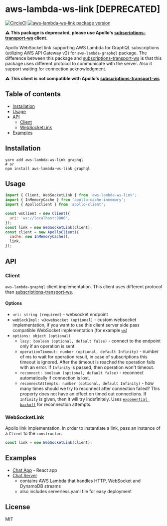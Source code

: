 # aws-lambda-ws-link [DEPRECATED]

[![CircleCI](https://img.shields.io/circleci/project/github/michalkvasnicak/aws-lambda-graphql/master.svg?style=flat-square)](https://circleci.com/gh/michalkvasnicak/aws-lambda-graphql)
[![aws-lambda-ws-link package version](https://img.shields.io/npm/v/aws-lambda-ws-link?color=green&label=aws-lambda-ws-link&style=flat-square)](https://www.npmjs.com/package/aws-lambda-ws-link)

**⚠️ This package is deprecated, please use Apollo's [subscriptions-transport-ws](https://github.com/apollographql/subscriptions-transport-ws) client.**

Apollo WebSocket link supporting AWS Lambda for GraphQL subscriptions (utilizing AWS API Gateway v2) for `aws-lambda-graphql` package. The difference between this package and [subscriptions-transport-ws](https://github.com/apollographql/subscriptions-transport-ws) is that this package uses different protocol to communicate with the server. Also it support waiting for connection acknowledgment.

**⚠️ This client is not compatible with Apollo's [subscriptions-transport-ws](https://github.com/apollographql/subscriptions-transport-ws)**

## Table of contents

- [Installation](#installation)
- [Usage](#usage)
- [API](#api)
  - [Client](#client)
  - [WebSocketLink](#websocketlink)
- [Examples](#examples)

## Installation

```console
yarn add aws-lambda-ws-link graphql
# or
npm install aws-lambda-ws-link graphql
```

## Usage

```js
import { Client, WebSocketLink } from 'aws-lambda-ws-link';
import { InMemoryCache } from 'apollo-cache-inmemory';
import { ApolloClient } from 'apollo-client';

const wsClient = new Client({
  uri: 'ws://localhost:8000',
});
const link = new WebSocketLink(client);
const client = new ApolloClient({
  cache: new InMemoryCache(),
  link,
});
```

## API

### Client

`aws-lambda-graphql` client implementation. This client uses different protocol than [subscriptions-transport-ws](https://github.com/apollographql/subscriptions-transport-ws).

#### Options

- `uri: string (required)` - websocket endpoint
- `webSockImpl: w3cwebsocket (optional)` - custom websocket implementation, if you want to use this client server side pass compatible WebSocket implementation (for example [`ws`](https://www.npmjs.com/package/ws))
- `options: object (optional)`
  - `lazy: boolean (optional, default false)` - connect to the endpoint only if an operation is sent
  - `operationTimeout: number (optional, default Infinity)` - number of ms to wait for operation result, in case of subscriptions this timeout is ignored. After the timeout is reached the operation fails with an error. If `Infinity` is passed, then operation won't timeout.
  - `reconnect: boolean (optional, default false)` - reconnect automatically if connection is lost.
  - `reconnectAttempts: number (optional, default Infinity)` - how many times should we try to reconnect after connection failed? This property does not have an effect on timed out connections. If `Infinity` is given, then it will try indefinitely. Uses [`exponential backoff`](https://en.wikipedia.org/wiki/Exponential_backoff) for reconnection attempts.

### WebSocketLink

Apollo link implementation. In order to instantiate a link, pass an instance of a `Client` to the `constructor`.

```js
const link = new WebSocketLink(client);
```

## Examples

- [Chat App](https://github.com/michalkvasnicak/aws-lambda-graphql/tree/master/packages/chat-example-app) - React app
- [Chat Server](https://github.com/michalkvasnicak/aws-lambda-graphql/tree/master/packages/chat-example-server)
  - contains AWS Lambda that handles HTTP, WebSocket and DynamoDB streams
  - also includes serverless.yaml file for easy deployment

## License

MIT
